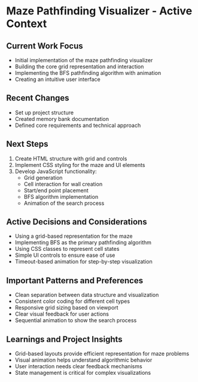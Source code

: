 # Maze Pathfinding Visualizer - Active Context

## Current Work Focus
- Initial implementation of the maze pathfinding visualizer
- Building the core grid representation and interaction
- Implementing the BFS pathfinding algorithm with animation
- Creating an intuitive user interface

## Recent Changes
- Set up project structure
- Created memory bank documentation
- Defined core requirements and technical approach

## Next Steps
1. Create HTML structure with grid and controls
2. Implement CSS styling for the maze and UI elements
3. Develop JavaScript functionality:
   - Grid generation
   - Cell interaction for wall creation
   - Start/end point placement
   - BFS algorithm implementation
   - Animation of the search process

## Active Decisions and Considerations
- Using a grid-based representation for the maze
- Implementing BFS as the primary pathfinding algorithm
- Using CSS classes to represent cell states
- Simple UI controls to ensure ease of use
- Timeout-based animation for step-by-step visualization

## Important Patterns and Preferences
- Clean separation between data structure and visualization
- Consistent color coding for different cell types
- Responsive grid sizing based on viewport
- Clear visual feedback for user actions
- Sequential animation to show the search process

## Learnings and Project Insights
- Grid-based layouts provide efficient representation for maze problems
- Visual animation helps understand algorithmic behavior
- User interaction needs clear feedback mechanisms
- State management is critical for complex visualizations
